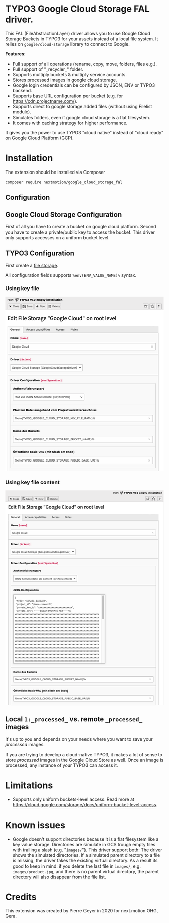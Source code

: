 # TYPO3 Google Cloud Storage FAL driver.

This FAL (FileAbstractionLayer) driver allows you to use Google Cloud Storage Buckets in TYPO3 for your assets instead of a local file system. It relies on ```google/cloud-storage``` library to connect to Google.

**Features:**
- Full support of all operations (rename, copy, move, folders, files e.g.).
- Full support of "\_recycler\_" folder.
- Supports multiply buckets & multiply service accounts.
- Stores processed images in google cloud storage.
- Google login credentials can be configured by JSON, ENV or TYPO3 backend.
- Supports base URL configuration per bucket (e.g. for https://cdn.projectname.com/). 
- Supports direct to google storage added files (without using Filelist module).
- Simulates folders, even if google cloud storage is a flat filesystem.
- It comes with caching strategy for higher performance. 

It gives you the power to use TYPO3 "cloud native" instead of "cloud ready" on Google Cloud Platform (GCP).

# Installation

The extension should be installed via Composer

```
composer require nextmotion/google_cloud_storage_fal
```

## Configuration

## Google Cloud Storage Configuration

First of all you have to create a bucket on google cloud platform. Second you have to create a private/public key to access the bucket. This driver only supports accesses on a uniform bucket level. 

## TYPO3 Configuration

First create a [file storage](https://docs.typo3.org/m/typo3/reference-coreapi/master/en-us/ApiOverview/Fal/Administration/Storages.html).

All configuration fields supports `%env(ENV_VALUE_NAME)%` syntax. 

### Using key file

![](Documentation/Screenshots/driver-configuration-json-key-file.png)

### Using key file content

![](Documentation/Screenshots/driver-configuration-json-key-value.png)

## Local `1:_processed_` vs. remote `_processed_` images

It's up to you and depends on your needs where you want to save your _processed_ images. 

If you are trying to develop a cloud-native TYPO3, it makes a lot of sense to store _processed_ images in the Google Cloud Store as well. Once an image is processed, any instance of your TYPO3 can access it. 

# Limitations

- Supports only uniform buckets-level access. Read more at https://cloud.google.com/storage/docs/uniform-bucket-level-access.

# Known issues

* Google doesn't support directories because it is a flat filesystem like a key value storage. Directories are simulate in GCS trough empty files with trailing a slash (e.g. "`images/`"). This driver support both: The driver shows the simulated directories. If a simulated parent directory to a file is missing, the driver fakes the existing virtual directory. As a result its good to keep in mind: if you delete the last file in `images/`, e.g. `images/product.jpg`, and there is no parent virtual directory, the parent directory will also disappear from the file list. 

# Credits

This extension was created by Pierre Geyer in 2020 for next.motion OHG, Gera.
